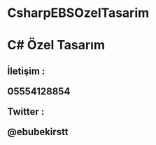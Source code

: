 # CsharpEBSOzelTasarim
<h1>C# Özel Tasarım<h2>
<p>İletişim :<p> 05554128854
<p>Twitter  :<p> @ebubekirstt
  
